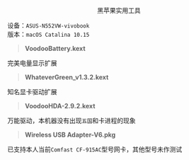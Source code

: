 <p align="center">黑苹果实用工具</p>

设备：`ASUS-N552VW-vivobook`  
版本：`macOS Catalina 10.15`
> **VoodooBattery.kext**  

完美电量显示扩展


> **WhateverGreen_v1.3.2.kext**  

知名显卡驱动扩展


> **VoodooHDA-2.9.2.kext**  

万能驱动，本机器没有出现`五国`和卡进程的现象


> **Wireless USB Adapter-V6.pkg**  

已支持本人当前`Comfast CF-915AC`型号网卡，其他型号未作测试
